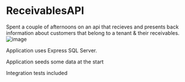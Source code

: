 # ReceivablesAPI
Spent a couple of afternoons on an api that recieves and presents back information about customers that belong to a tenant & their receivables. 
![image](https://github.com/momoalin/ReceivablesAPI/assets/95264135/871baf1e-0fce-4298-a71b-05a43cea3ca1)


Application uses Express SQL Server.

Application seeds some data at the start 

Integration tests included

